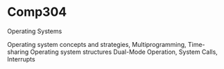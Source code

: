# Comp304
Operating Systems

Operating system concepts and strategies,
Multiprogramming, Time-sharing
Operating system structures 
Dual-Mode Operation, System Calls, Interrupts

